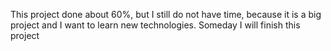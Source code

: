 This project done about 60%, but I still do not have time, because it is a big project and I want to learn new technologies. Someday I will finish this project
